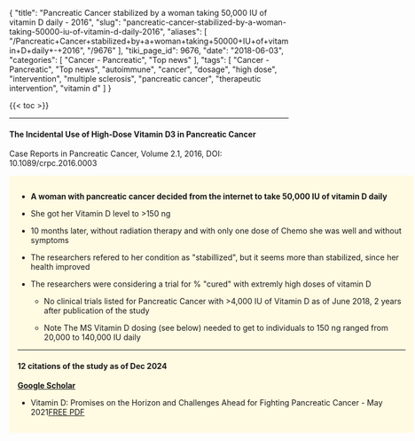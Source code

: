 {
    "title": "Pancreatic Cancer stabilized by a woman taking 50,000 IU of vitamin D daily - 2016",
    "slug": "pancreatic-cancer-stabilized-by-a-woman-taking-50000-iu-of-vitamin-d-daily-2016",
    "aliases": [
        "/Pancreatic+Cancer+stabilized+by+a+woman+taking+50000+IU+of+vitamin+D+daily+-+2016",
        "/9676"
    ],
    "tiki_page_id": 9676,
    "date": "2018-06-03",
    "categories": [
        "Cancer - Pancreatic",
        "Top news"
    ],
    "tags": [
        "Cancer - Pancreatic",
        "Top news",
        "autoimmune",
        "cancer",
        "dosage",
        "high dose",
        "intervention",
        "multiple sclerosis",
        "pancreatic cancer",
        "therapeutic intervention",
        "vitamin d"
    ]
}


{{< toc >}}

---

#### The Incidental Use of High-Dose Vitamin D3 in Pancreatic Cancer

Case Reports in Pancreatic Cancer, Volume 2.1, 2016, DOI: 10.1089/crpc.2016.0003

<div class="border" style="background-color:#FFFAE2;padding:15px;margin:10px 0;border-radius:5px;width:700px">

*  **A woman with pancreatic cancer decided from the internet to take 50,000 IU of vitamin D daily** 

* She got her Vitamin D  level to >150 ng

* 10 months later, without radiation therapy and with only one dose of Chemo she was well and without symptoms

* The researchers refered to her condition as "stabillized", but it seems more than stabilized, since her health improved

* The researchers were considering a trial for % "cured" with extremly high doses of vitamin D

   * No clinical trials listed for Pancreatic Cancer with >4,000 IU of Vitamin D as of June 2018, 2 years after publication of the study

   * Note The MS Vitamin D dosing (see below) needed to get to individuals to 150 ng ranged from 20,000 to 140,000 IU daily

---

#### 12 citations of the study as of Dec 2024

 **[Google Scholar](https://scholar.google.com/scholar?cites=755117972607985142&as_sdt=5,48&sciodt=0,48&hl=en)** 

* Vitamin D: Promises on the Horizon and Challenges Ahead for Fighting Pancreatic Cancer - May 2021[FREE PDF](https://doi.org/10.3390/cancers13112716)

<!-- ~tc~ (alias(Pancreatic Cancer cured in a woman with 50,000 IU of vitamin D daily - 2016)) ~/tc~ -->